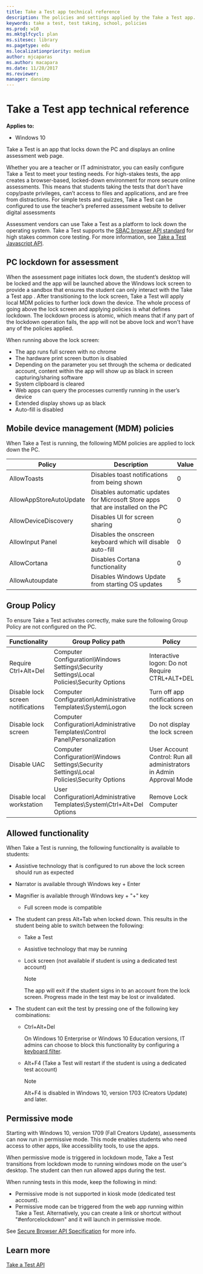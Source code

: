 ```yaml
---
title: Take a Test app technical reference
description: The policies and settings applied by the Take a Test app.
keywords: take a test, test taking, school, policies
ms.prod: w10
ms.mktglfcycl: plan
ms.sitesec: library
ms.pagetype: edu
ms.localizationpriority: medium
author: mjcaparas
ms.author: macapara
ms.date: 11/28/2017
ms.reviewer: 
manager: dansimp
---
```


# Take a Test app technical reference 
**Applies to:**

-   Windows 10 



Take a Test is an app that locks down the PC and displays an online assessment web page.   

Whether you are a teacher or IT administrator, you can easily configure Take a Test to meet your testing needs. For high-stakes tests, the app creates a browser-based, locked-down environment for more secure online assessments. This means that students taking the tests that don’t have copy/paste privileges, can’t access to files and applications, and are free from distractions. For simple tests and quizzes, Take a Test can be configured to use the teacher’s preferred assessment website to deliver digital assessments

Assessment vendors can use Take a Test as a platform to lock down the operating system. Take a Test supports the [SBAC browser API standard](https://www.smarterapp.org/documents/SecureBrowserRequirementsSpecifications_0-3.pdf) for high stakes common core testing. For more information, see [Take a Test Javascript API](https://docs.microsoft.com/windows/uwp/apps-for-education/take-a-test-api).

## PC lockdown for assessment

 When the assessment page initiates lock down, the student’s desktop will be locked and the app will be launched above the Windows lock screen to provide a sandbox that ensures the student can only interact with the Take a Test app . After transitioning to the lock screen, Take a Test will apply local MDM policies to further lock down the device. The whole process of going above the lock screen and applying policies is what defines lockdown. The lockdown process is atomic, which means that if any part of the lockdown operation fails, the app will not be above lock and won't have any of the policies applied.  

When running above the lock screen:
- The app runs full screen with no chrome 
- The hardware print screen button is disabled 
- Depending on the parameter you set through the schema or dedicated account, content within the app will show up as black in screen capturing/sharing software 
- System clipboard is cleared 
- Web apps can query the processes currently running in the user’s device
- Extended display shows up as black 
- Auto-fill is disabled

## Mobile device management (MDM) policies

When Take a Test is running, the following MDM policies are applied to lock down the PC.

| Policy | Description | Value |
|---|---|---|
| AllowToasts | Disables toast notifications from being shown | 0 |
| AllowAppStoreAutoUpdate | Disables automatic updates for Microsoft Store apps that are installed on the PC | 0 |
| AllowDeviceDiscovery | Disables UI for screen sharing | 0 |
| AllowInput Panel | Disables the onscreen keyboard which will disable auto-fill | 0 |
| AllowCortana | Disables Cortana functionality | 0 |
| AllowAutoupdate | Disables Windows Update from starting OS updates | 5 |

## Group Policy

To ensure Take a Test activates correctly, make sure the following Group Policy are not configured on the PC.

| Functionality | Group Policy path | Policy |
| --- | --- | --- |
| Require Ctrl+Alt+Del | Computer Configuration\Windows Settings\Security Settings\Local Policies\Security Options | Interactive logon: Do not Require CTRL+ALT+DEL |
| Disable lock screen notifications | Computer Configuration\Administrative Templates\System\Logon | Turn off app notifications on the lock screen |
| Disable lock screen | Computer Configuration\Administrative Templates\Control Panel\Personalization | Do not display the lock screen |
| Disable UAC | Computer Configuration\Windows Settings\Security Settings\Local Policies\Security Options | User Account Control: Run all administrators in Admin Approval Mode |
| Disable local workstation | User Configuration\Administrative Templates\System\Ctrl+Alt+Del Options | Remove Lock Computer |

## Allowed functionality

When Take a Test is running, the following functionality is available to students:

- Assistive technology that is configured to run above the lock screen should run as expected 
- Narrator is available through Windows key + Enter 
- Magnifier is available through Windows key + "+" key 

    - Full screen mode is compatible  

- The student can press Alt+Tab when locked down. This results in the student being able to switch between the following:

    - Take a Test 
    - Assistive technology that may be running 
    - Lock screen (not available if student is using a dedicated test account)

        > [!NOTE] 
        > The app will exit if the student signs in to an account from the lock screen. Progress made in the test may be lost or invalidated. 

- The student can exit the test by pressing one of the following key combinations: 

    - Ctrl+Alt+Del 

        On Windows 10 Enterprise or Windows 10 Education versions, IT admins can choose to block this functionality by configuring a [keyboard filter](https://docs.microsoft.com/windows-hardware/customize/enterprise/keyboardfilter).

    - Alt+F4 (Take a Test will restart if the student is using a dedicated test account)

        > [!NOTE]
        > Alt+F4 is disabled in Windows 10, version 1703 (Creators Update) and later.

## Permissive mode

Starting with Windows 10, version 1709 (Fall Creators Update), assessments can now run in permissive mode. This mode enables students who need access to other apps, like accessibility tools, to use the apps.

When permissive mode is triggered in lockdown mode, Take a Test transitions from lockdown mode to running windows mode on the user's desktop. The student can then run allowed apps during the test.

When running tests in this mode, keep the following in mind:
- Permissive mode is not supported in kiosk mode (dedicated test account).
- Permissive mode can be triggered from the web app running within Take a Test. Alternatively, you can create a link or shortcut without "#enforcelockdown" and it will launch in permissive mode.

See [Secure Browser API Specification](https://github.com/SmarterApp/SB_BIRT/blob/master/irp/doc/req/SecureBrowserAPIspecification.md) for more info.

## Learn more

[Take a Test API](https://msdn.microsoft.com/windows/uwp/apps-for-education/take-a-test-api)

